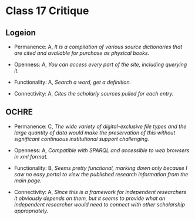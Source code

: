 # Class 17 Critique

## Logeion

- Permanence: A, *It is a compilation of various source dictionaries that are cited and avaliable for purchase as physical books.*

- Openness: A, *You can access every part of the site, including querying it.*

- Functionality: A, *Search a word, get a definition.*

- Connectivity: A, *Cites the scholarly sources pulled for each entry.*

## OCHRE

- Permanence: C, *The wide variety of digital-exclusive file types and the large quantity of data would make the preservation of this without significant continuous institutional support challenging.*

- Openness: A, *Compatible with SPARQL and accessible to web browsers in xml format.*

- Functionality: B, *Seems pretty functional, marking down only because I saw no easy portal to view the published research information from the main page.*

- Connectivity: A, *Since this is a framework for independent researchers it obviously depends on them, but it seems to provide what an independent researcher would need to connect with other scholarship appropriately.*
